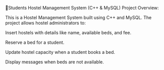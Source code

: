 🏨Students Hostel Management System (C++ & MySQL)
Project Overview:

This is a Hostel Management System built using C++ and MySQL.
The project allows hostel administrators to:

   Insert hostels with details like name, available beds, and fee.

   Reserve a bed for a student.

   Update hostel capacity when a student books a bed.

   Display messages when beds are not available.

